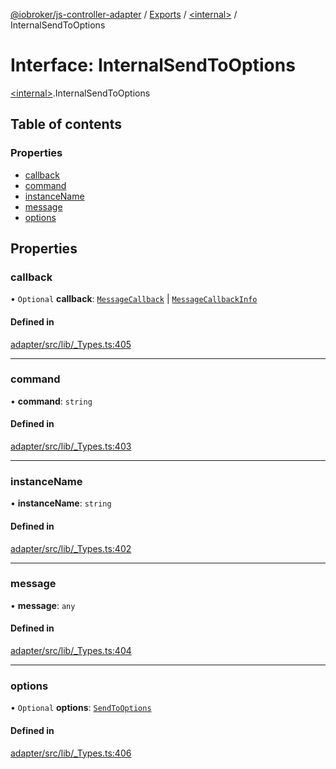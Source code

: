 [@iobroker/js-controller-adapter](../README.md) / [Exports](../modules.md) / [\<internal\>](../modules/internal_.md) / InternalSendToOptions

# Interface: InternalSendToOptions

[\<internal\>](../modules/internal_.md).InternalSendToOptions

## Table of contents

### Properties

- [callback](internal_.InternalSendToOptions.md#callback)
- [command](internal_.InternalSendToOptions.md#command)
- [instanceName](internal_.InternalSendToOptions.md#instancename)
- [message](internal_.InternalSendToOptions.md#message)
- [options](internal_.InternalSendToOptions.md#options)

## Properties

### callback

• `Optional` **callback**: [`MessageCallback`](../modules/internal_.md#messagecallback) \| [`MessageCallbackInfo`](internal_.MessageCallbackInfo.md)

#### Defined in

[adapter/src/lib/_Types.ts:405](https://github.com/ioBroker/ioBroker.js-controller/blob/165fc4c8/packages/adapter/src/lib/_Types.ts#L405)

___

### command

• **command**: `string`

#### Defined in

[adapter/src/lib/_Types.ts:403](https://github.com/ioBroker/ioBroker.js-controller/blob/165fc4c8/packages/adapter/src/lib/_Types.ts#L403)

___

### instanceName

• **instanceName**: `string`

#### Defined in

[adapter/src/lib/_Types.ts:402](https://github.com/ioBroker/ioBroker.js-controller/blob/165fc4c8/packages/adapter/src/lib/_Types.ts#L402)

___

### message

• **message**: `any`

#### Defined in

[adapter/src/lib/_Types.ts:404](https://github.com/ioBroker/ioBroker.js-controller/blob/165fc4c8/packages/adapter/src/lib/_Types.ts#L404)

___

### options

• `Optional` **options**: [`SendToOptions`](internal_.SendToOptions.md)

#### Defined in

[adapter/src/lib/_Types.ts:406](https://github.com/ioBroker/ioBroker.js-controller/blob/165fc4c8/packages/adapter/src/lib/_Types.ts#L406)
